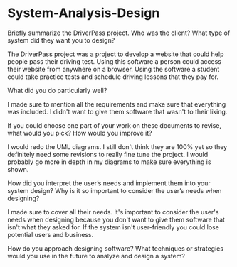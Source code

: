 # System-Analysis-Design

Briefly summarize the DriverPass project. Who was the client? What type of system did they want you to design?
  
  The DriverPass project was a project to develop a website that could help people pass their driving test. Using this software a person could access their     website from anywhere on a browser. Using the software a student could take practice tests and schedule driving lessons that they pay for.

What did you do particularly well?

  I made sure to mention all the requirements and make sure that everything was included. I didn't want to give them software that wasn't to their liking.

If you could choose one part of your work on these documents to revise, what would you pick? How would you improve it?
  
  I would redo the UML diagrams. I still don't think they are 100% yet so they definitely need some revisions to really fine tune the project. I would probably go more in depth in my diagrams to make sure everything is shown.

How did you interpret the user’s needs and implement them into your system design? Why is it so important to consider the user’s needs when designing?

  I made sure to cover all their needs. It's important to consider the user's needs when designing because you don't want to give them software that isn't what they asked for. If the system isn't user-friendly you could lose potential users and business.

How do you approach designing software? What techniques or strategies would you use in the future to analyze and design a system?
  
  
